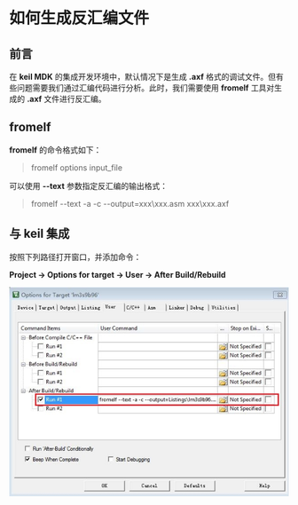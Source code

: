 # 如何生成反汇编文件

## 前言

在 **keil MDK** 的集成开发环境中，默认情况下是生成 **.axf** 格式的调试文件。但有些问题需要我们通过汇编代码进行分析。此时，我们需要使用 **fromelf** 工具对生成的 **.axf** 文件进行反汇编。

## fromelf

**fromelf** 的命令格式如下：

> fromelf options input_file

可以使用 **--text** 参数指定反汇编的输出格式：

> fromelf --text -a -c --output=xxx\xxx.asm xxx\xxx.axf

## 与 keil 集成

按照下列路径打开窗口，并添加命令：

**Project -> Options for target -> User -> After Build/Rebuild**

![fromelf configure][1]

 [1]: ./images/fromelf_configure.jpg
